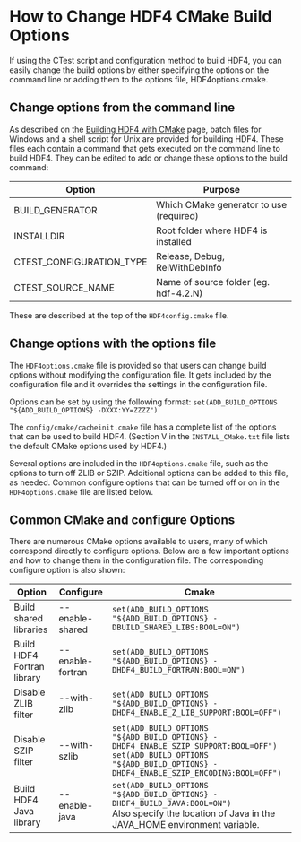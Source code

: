 # How to Change HDF4 CMake Build Options

If using the CTest script and configuration method to build HDF4, you can easily change the build options by either specifying the options on the command line or adding them to the options file, HDF4options.cmake.

## Change options from the command line

As described on the [Building HDF4 with CMake](/documentation/hdf4-docs/building_hdf4_with_cmake.html) page, batch files for Windows and a shell script for Unix are provided for building HDF4. These files each contain a command that gets executed on the command line to build HDF4. They can be edited to add or change these options to the build command:

| Option | Purpose |  
| --- | ---| 
| BUILD_GENERATOR	| Which CMake generator to use (required) |
| INSTALLDIR | Root folder where HDF4 is installed |
| CTEST_CONFIGURATION_TYPE | Release, Debug, RelWithDebInfo |
| CTEST_SOURCE_NAME | Name of source folder (eg. hdf-4.2.N) |

These are described at the top of the `HDF4config.cmake` file.

## Change options with the options file

The `HDF4options.cmake` file is provided so that users can change build options without modifying the configuration file. It gets included by the configuration file and it overrides the settings in the configuration file.

Options can be set by using the following format:
    `set(ADD_BUILD_OPTIONS "${ADD_BUILD_OPTIONS} -DXXX:YY=ZZZZ")`
    
The `config/cmake/cacheinit.cmake` file has a complete list of the options that can be used to build HDF4. (Section V in the `INSTALL_CMake.txt` file lists the default CMake options used by HDF4.)

Several options are included in the `HDF4options.cmake` file, such as the options to turn off ZLIB or SZIP. Additional options can be added to this file, as needed. Common configure options that can be turned off or on in the `HDF4options.cmake` file are listed below.

## Common CMake and configure Options

There are numerous CMake options available to users, many of which correspond directly to configure options. Below are a few important options and how to change them in the configuration file. The corresponding configure option is also shown:

| Option | Configure | Cmake | 
| --- | --- | --- | 
| Build shared libraries | --enable-shared | `set(ADD_BUILD_OPTIONS "${ADD_BUILD_OPTIONS} -DBUILD_SHARED_LIBS:BOOL=ON")` |
| Build HDF4 Fortran library | --enable-fortran | `set(ADD_BUILD_OPTIONS "${ADD_BUILD_OPTIONS} -DHDF4_BUILD_FORTRAN:BOOL=ON")` |
| Disable ZLIB filter | --with-zlib	| `set(ADD_BUILD_OPTIONS "${ADD_BUILD_OPTIONS} -DHDF4_ENABLE_Z_LIB_SUPPORT:BOOL=OFF")` | 
| Disable SZIP filter | --with-szlib | `set(ADD_BUILD_OPTIONS "${ADD_BUILD_OPTIONS} -DHDF4_ENABLE_SZIP_SUPPORT:BOOL=OFF")` <br> `set(ADD_BUILD_OPTIONS "${ADD_BUILD_OPTIONS} -DHDF4_ENABLE_SZIP_ENCODING:BOOL=OFF")` |
| Build HDF4 Java library | --enable-java | `set(ADD_BUILD_OPTIONS "${ADD_BUILD_OPTIONS} -DHDF4_BUILD_JAVA:BOOL=ON")` <br> Also specify the location of Java in the JAVA_HOME environment variable. |
